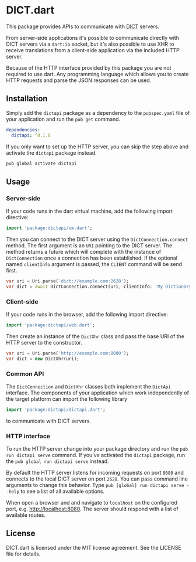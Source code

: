 # DICT.dart

This package provides APIs to communicate with [DICT][rfc] servers.

From server-side applications it's possible to communicate directly with DICT
servers via a `dart:io` socket, but it's also possible to use XHR to receive
translations from a client-side application via the included HTTP server.

Because of the HTTP interface provided by this package you are not required to
use dart. Any programming language which allows you to create HTTP requests
and parse the JSON responses can be used.

## Installation

Simply add the `dictapi` package as a dependency to the `pubspec.yaml` file of
your application and run the `pub get` command.

```yaml
dependencies:
  dictapi: ^0.1.0
```

If you only want to set up the HTTP server, you can skip the step above and
activate the `dictapi` package instead.

```sh
pub global activate dictapi
```

## Usage

### Server-side

If your code runs in the dart virtual machine, add the following import
directive:

```dart
import 'package:dictapi/vm.dart';
```

Then you can connect to the DICT server using the `DictConnection.connect`
method. The first argument is an `URI` pointing to the DICT server.
The method returns a future which will complete with the instance of
`DictConnection` once a connection has been established.
If the optional named `clientInfo` argument is passed, the `CLIENT` command
will be send first.

```dart
var uri = Uri.parse('dict://example.com:2628');
var dict = await DictConnection.connect(uri, clientInfo: 'My Dictionary');
```

### Client-side

If your code runs in the browser, add the following import directive:

```dart
import 'package:dictapi/web.dart';
```

Then create an instance of the `DictXhr` class and pass the base URI of the
HTTP server to the constructor.

```dart
var uri = Uri.parse('http://example.com:8080');
var dict = new DictXhr(uri);
```

### Common API

The `DictConnection` and `DictXhr` classes both implement the `DictApi`
interface. The components of your application which work independently of
the target platform can import the following library

```dart
import 'package:dictapi/dictapi.dart';
```

to communicate with DICT servers.

### HTTP interface

To run the HTTP server change into your package directory and run the
`pub run dictapi serve` command. If you've activated the `dictapi` package, run
the `pub global run dictapi serve` instead.

By default the HTTP server listens for incoming requests on port `8080` and
connects to the local DICT server on port `2628`. You can pass command
line arguments to change this behavior.
Type `pub [global] run dictapi serve --help` to see a list of all available
options.

When open a browser and and navigate to `localhost` on the configured port,
e.g. <http://localhost:8080>. The server should respond with a list of
available routes.

## License

DICT.dart is licensed under the MIT license agreement.
See the LICENSE file for details.

[rfc]: https://tools.ietf.org/html/rfc2229 "A Dictionary Server Protocol"
